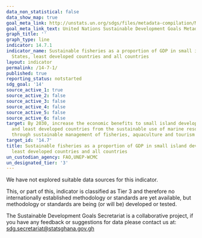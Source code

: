 ```yaml
---
data_non_statistical: false
data_show_map: true
goal_meta_link: http://unstats.un.org/sdgs/files/metadata-compilation/Metadata-Goal-14.pdf
goal_meta_link_text: United Nations Sustainable Development Goals Metadata (pdf 288kB)
graph_title: ''
graph_type: line
indicator: 14.7.1
indicator_name: Sustainable fisheries as a proportion of GDP in small island developing
  States, least developed countries and all countries
layout: indicator
permalink: /14-7-1/
published: true
reporting_status: notstarted
sdg_goal: '14'
source_active_1: true
source_active_2: false
source_active_3: false
source_active_4: false
source_active_5: false
source_active_6: false
target: By 2030, increase the economic benefits to small island developing States
  and least developed countries from the sustainable use of marine resources, including
  through sustainable management of fisheries, aquaculture and tourism
target_id: '14.7'
title: Sustainable fisheries as a proportion of GDP in small island developing States,
  least developed countries and all countries
un_custodian_agency: FAO,UNEP-WCMC
un_designated_tier: '3'
---
```

We have not explored suitable data sources for this indicator.

This, or part of this, indicator is classified as Tier 3 and therefore no internationally established methodology or standards are yet available, but methodology or standards are being (or will be) developed or tested.

The Sustainable Development Goals Secretariat is a collaborative project, if you have any feedback or suggestions for data please contact us at: sdg.secretariat@statsghana.gov.gh

